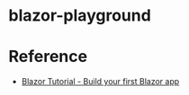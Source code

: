 # blazor-playground



# Reference

- [Blazor Tutorial - Build your first Blazor app](https://dotnet.microsoft.com/learn/aspnet/blazor-tutorial/intro)
